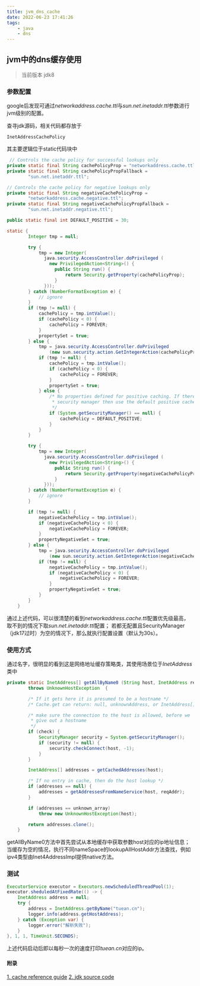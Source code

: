 ```yaml
---
title: jvm_dns_cache
date: 2022-06-23 17:41:26
tags:
    - java
    - dns
---
```



## jvm中的dns缓存使用

> 当前版本 jdk8


### 参数配置
google后发现可通过*networkaddress.cache.ttl*与*sun.net.inetaddr.ttl*参数进行jvm级别的配置。

查寻jdk源码，相关代码都存放于
```text
InetAddressCachePolicy
```

其主要逻辑位于static代码块中
```java
 // Controls the cache policy for successful lookups only
private static final String cachePolicyProp = "networkaddress.cache.ttl";
private static final String cachePolicyPropFallback =
        "sun.net.inetaddr.ttl";

// Controls the cache policy for negative lookups only
private static final String negativeCachePolicyProp =
        "networkaddress.cache.negative.ttl";
private static final String negativeCachePolicyPropFallback =
        "sun.net.inetaddr.negative.ttl";

public static final int DEFAULT_POSITIVE = 30;

static {
        Integer tmp = null;

        try {
            tmp = new Integer(
              java.security.AccessController.doPrivileged (
                new PrivilegedAction<String>() {
                  public String run() {
                      return Security.getProperty(cachePolicyProp);
                  }
              }));
        } catch (NumberFormatException e) {
            // ignore
        }
        if (tmp != null) {
            cachePolicy = tmp.intValue();
            if (cachePolicy < 0) {
                cachePolicy = FOREVER;
            }
            propertySet = true;
        } else {
            tmp = java.security.AccessController.doPrivileged
                (new sun.security.action.GetIntegerAction(cachePolicyPropFallback));
            if (tmp != null) {
                cachePolicy = tmp.intValue();
                if (cachePolicy < 0) {
                    cachePolicy = FOREVER;
                }
                propertySet = true;
            } else {
                /* No properties defined for positive caching. If there is no
                 * security manager then use the default positive cache value.
                 */
                if (System.getSecurityManager() == null) {
                    cachePolicy = DEFAULT_POSITIVE;
                }
            }
        }

        try {
            tmp = new Integer(
              java.security.AccessController.doPrivileged (
                new PrivilegedAction<String>() {
                  public String run() {
                      return Security.getProperty(negativeCachePolicyProp);
                  }
              }));
        } catch (NumberFormatException e) {
            // ignore
        }

        if (tmp != null) {
            negativeCachePolicy = tmp.intValue();
            if (negativeCachePolicy < 0) {
                negativeCachePolicy = FOREVER;
            }
            propertyNegativeSet = true;
        } else {
            tmp = java.security.AccessController.doPrivileged
                (new sun.security.action.GetIntegerAction(negativeCachePolicyPropFallback));
            if (tmp != null) {
                negativeCachePolicy = tmp.intValue();
                if (negativeCachePolicy < 0) {
                    negativeCachePolicy = FOREVER;
                }
                propertyNegativeSet = true;
            }
        }
    }
```


通过上述代码，可以很清楚的看到*networkaddress.cache.ttl*配置优先级最高，取不到的情况下取*sun.net.inetaddr.ttl*配置；
若都无配置且SecurityManager（jdk17过时）为空的情况下，那么就执行配置设置（默认为30s）。


### 使用方式
通过名字，很明显的看到这是网络地址缓存策略类，其使用场景位于*InetAddress*类中

```java
private static InetAddress[] getAllByName0 (String host, InetAddress reqAddr, boolean check)
        throws UnknownHostException  {

        /* If it gets here it is presumed to be a hostname */
        /* Cache.get can return: null, unknownAddress, or InetAddress[] */

        /* make sure the connection to the host is allowed, before we
         * give out a hostname
         */
        if (check) {
            SecurityManager security = System.getSecurityManager();
            if (security != null) {
                security.checkConnect(host, -1);
            }
        }

        InetAddress[] addresses = getCachedAddresses(host);

        /* If no entry in cache, then do the host lookup */
        if (addresses == null) {
            addresses = getAddressesFromNameService(host, reqAddr);
        }

        if (addresses == unknown_array)
            throw new UnknownHostException(host);

        return addresses.clone();
    }
```

getAllByName0方法中首先尝试从本地缓存中获取参数host对应的ip地址信息；
当缓存为空的情况，执行不同nameSpace的lookupAllHostAddr方法查找，例如ipv4类型由Inet4AddressImpl提供native方法。


### 测试
```java
ExecutorService executor = Executors.newScheduledThreadPool(1);
executor.sheduledAtFixedRate(() -> {
    InetAddress address = null;
    try {
        address = InetAddress.getByName("tuean.cn");
        logger.info(address.getHostAddress);
    } catch (Exception var) {
        logger.error("解析失败");
    }
}, 1, 1, TimeUnit.SECONDS);
```

上述代码启动后即以每秒一次的速度打印*tuean.cn*对应的ip。


#### 附录
[1. cache reference guide](http://javaeesupportpatterns.blogspot.com/2011/03/java-dns-cache-reference-guide.html)
[2. jdk source code](http://hg.openjdk.java.net/jdk8/jdk8/jdk/)
